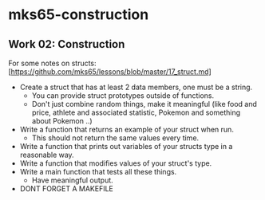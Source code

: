 # mks65-construction

## Work 02: Construction
For some notes on structs: [https://github.com/mks65/lessons/blob/master/17_struct.md]
- Create a struct that has at least 2 data members, one must be a string.
  - You can provide struct prototypes outside of functions.
  - Don't just combine random things, make it meaningful (like food and price, athlete and associated statistic, Pokemon and something about Pokemon ..)
- Write a function that returns an example of your struct when run.
  - This should not return the same values every time.
- Write a function that prints out variables of your structs type in a reasonable way.
- Write a function that modifies values of your struct's type.
- Write a main function that tests all these things.
  - Have meaningful output.
- DONT FORGET A MAKEFILE